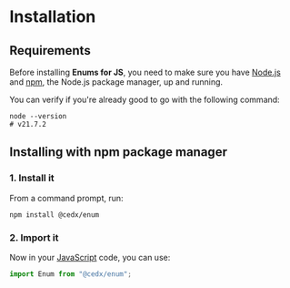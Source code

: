 # Installation

## Requirements
Before installing **Enums for JS**, you need to make sure you have [Node.js](https://nodejs.org)
and [npm](https://www.npmjs.com), the Node.js package manager, up and running.
		
You can verify if you're already good to go with the following command:

``` shell
node --version
# v21.7.2
```

## Installing with npm package manager

### 1. Install it
From a command prompt, run:

``` shell
npm install @cedx/enum
```

### 2. Import it
Now in your [JavaScript](https://developer.mozilla.org/docs/Web/JavaScript) code, you can use:

``` js
import Enum from "@cedx/enum";
```
